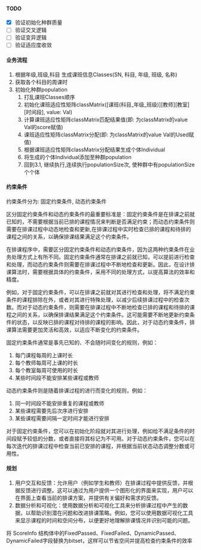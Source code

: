 #### TODO

- [x] 验证初始化种群质量
- [ ] 验证交叉逻辑
- [ ] 验证变异逻辑
- [ ] 验证适应度收敛

#### 业务流程

1. 根据年级,班级,科目 生成课班信息Classes(SN, 科目, 年级, 班级, 名称)
2. 获取各个科目的周课时
3. 初始化种群population
   1. 打乱课班Classes顺序
   2. 初始化课班适应性矩阵classMatrix([课班(科目_年级_班级)][教师][教室][时间段], value: Val)
   3. 计算课班适应性矩阵classMatrix匹配结果值(即: 为classMatrix的value Val的score赋值)
   4. 课班适应性矩阵classMatrix分配(即: 为classMatrix的value Val的Used赋值)
   5. 根据课班适应性矩阵classMatrix分配结果生成个体Individual
   6. 将生成的个体Individual添加至种群population
   7. 回到3.1, 继续执行,连续执行populationSize次, 使种群中有populationSize个个体


#### 约束条件

约束条件分为: 固定约束条件, 动态约束条件

区分固定约束条件和动态约束条件的最重要标准是：固定约束条件是在排课之前就已知的，不需要根据当前已排的课程情况来判断是否满足约束；而动态约束条件则需要在排课过程中动态地检查和更新,在排课过程中实时检查已排的课程和待排的课程之间的关系，以确保排课结果满足这个约束条件。

在排课程序中，需要区分固定约束条件和动态约束条件，因为这两种约束条件在业务处理方式上有所不同。固定约束条件通常在排课之前就已知，可以提前进行检查和处理，而动态约束条件则需要在排课过程中不断地检查和更新。因此，在设计排课算法时，需要根据具体的约束条件，采用不同的处理方式，以提高算法的效率和精度。

例如，对于固定约束条件，可以在排课之前就对其进行检查和处理，将不满足约束条件的课程排除在外，或者对其进行特殊处理，以减少后续排课过程中的检查次数。而对于动态约束条件，则需要在排课过程中不断地检查已排的课程和待排的课程之间的关系，以确保排课结果满足这个约束条件。这可能需要不断地更新约束条件的状态，以反映已排的课程对待排的课程的影响。因此，对于动态约束条件，排课算法需要更加灵活和高效，以适应不断变化的约束条件。

固定约束条件通常是事先已知的、不会随时间变化的规则，例如：

1. 每门课程每周的上课时长
2. 每个教师每周可上课的时长
3. 每个教室每周可使用的时长
4. 某些时间段不能安排某些课程或教师

动态约束条件则是随着排课过程的进行而变化的规则，例如：

1. 同一时间段不能安排重复的课程或教师
2. 某些课程需要先后次序进行安排
3. 某些课程需要间隔一定时间才能进行安排

对于固定约束条件，您可以在初始化阶段就对其进行处理，例如给不满足条件的时间段赋予较低的分数，或者直接将其标记为不可用。对于动态约束条件，您可以在每次迭代的排课过程中检查当前已安排的课程，并根据当前状态动态调整分数或可用性。




#### 规划
1. 用户交互和反馈：允许用户（例如学生和教师）在排课过程中提供反馈，并根据反馈进行调整。这可以通过为用户提供一个图形化的界面来实现，用户可以在界面上查看当前的排课方案，并提供有关偏好和需求的反馈。
2. 数据分析和可视化：使用数据分析和可视化工具来分析排课过程中产生的数据，以帮助识别潜在问题和改进排课策略。例如，您可以使用数据可视化工具来显示课程的时间和空间分布，以便更好地理解排课情况并识别可能的问题。


将 ScoreInfo 结构体中的FixedPassed、FixedFailed、DynamicPassed、DynamicFailed字段替换为bitset，这样可以节省空间并提高检查约束条件的效率